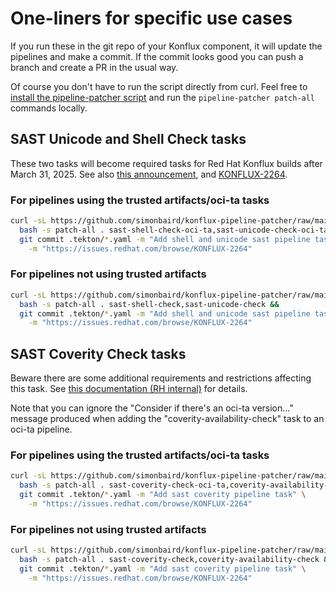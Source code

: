 # One-liners for specific use cases

If you run these in the git repo of your Konflux component, it will update the
pipelines and make a commit. If the commit looks good you can push a branch and
create a PR in the usual way.

Of course you don't have to run the script directly from curl. Feel
free to [install the pipeline-patcher script](README.md) and run the
`pipeline-patcher patch-all` commands locally.

## SAST Unicode and Shell Check tasks

These two tasks will become required tasks for Red Hat Konflux builds after
March 31, 2025. See also [this
announcement](https://groups.google.com/a/redhat.com/g/konflux-announce/c/OEcuK1Sr7dI/m/xKwD_bMcAQAJ),
and [KONFLUX-2264](https://issues.redhat.com/browse/KONFLUX-2264).

### For pipelines using the trusted artifacts/oci-ta tasks

```bash
curl -sL https://github.com/simonbaird/konflux-pipeline-patcher/raw/main/pipeline-patcher |
  bash -s patch-all . sast-shell-check-oci-ta,sast-unicode-check-oci-ta &&
  git commit .tekton/*.yaml -m "Add shell and unicode sast pipeline tasks" \
    -m "https://issues.redhat.com/browse/KONFLUX-2264"
```

### For pipelines not using trusted artifacts

```bash
curl -sL https://github.com/simonbaird/konflux-pipeline-patcher/raw/main/pipeline-patcher |
  bash -s patch-all . sast-shell-check,sast-unicode-check &&
  git commit .tekton/*.yaml -m "Add shell and unicode sast pipeline tasks" \
    -m "https://issues.redhat.com/browse/KONFLUX-2264"
```

## SAST Coverity Check tasks

Beware there are some additional requirements and restrictions affecting this
task. See [this documentation (RH internal)](https://konflux.pages.redhat.com/docs/users/getting-started/components-applications.html#_sast_coverity_check_task)
for details.

Note that you can ignore the "Consider if there's an oci-ta version..." message
produced when adding the "coverity-availability-check" task to an oci-ta
pipeline.

### For pipelines using the trusted artifacts/oci-ta tasks

```bash
curl -sL https://github.com/simonbaird/konflux-pipeline-patcher/raw/main/pipeline-patcher |
  bash -s patch-all . sast-coverity-check-oci-ta,coverity-availability-check &&
  git commit .tekton/*.yaml -m "Add sast coverity pipeline task" \
    -m "https://issues.redhat.com/browse/KONFLUX-2264"
```

### For pipelines not using trusted artifacts

```bash
curl -sL https://github.com/simonbaird/konflux-pipeline-patcher/raw/main/pipeline-patcher |
  bash -s patch-all . sast-coverity-check,coverity-availability-check &&
  git commit .tekton/*.yaml -m "Add sast coverity pipeline task" \
    -m "https://issues.redhat.com/browse/KONFLUX-2264"
```
